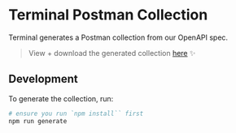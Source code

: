 # Terminal Postman Collection

Terminal generates a Postman collection from our OpenAPI spec. 

> View + download the generated collection [here](./postman) ✨

## Development

To generate the collection, run:

```bash
# ensure you run `npm install`` first
npm run generate
```